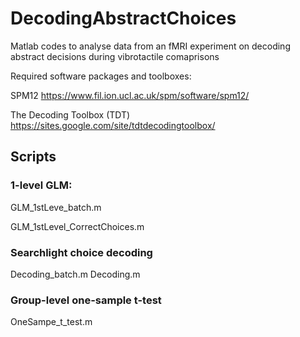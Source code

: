# DecodingAbstractChoices
Matlab codes to analyse data from an fMRI experiment on decoding abstract decisions during vibrotactile comaprisons

Required software packages and toolboxes:

SPM12 https://www.fil.ion.ucl.ac.uk/spm/software/spm12/

The Decoding Toolbox (TDT) https://sites.google.com/site/tdtdecodingtoolbox/

## Scripts

### 1-level GLM:

GLM_1stLeve_batch.m

GLM_1stLevel_CorrectChoices.m

### Searchlight choice decoding  

Decoding_batch.m
Decoding.m

### Group-level one-sample t-test

OneSampe_t_test.m
